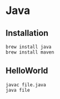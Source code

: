 # Java

## Installation

```
brew install java
brew install maven
```

## HelloWorld

```
javac file.java
java file
```
